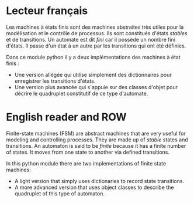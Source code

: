 # Lecteur français

Les machines à états finis sont des machines abstraites très utiles pour la modélisation et le contrôle de processus.
Ils sont constitués d'états _stables_ et de transitions. Un automate est dit _fini_ car il possède un nombre fini
d'états. Il passe d'un état à un autre par les transitions qui ont été définies.

Dans ce module python il y a deux implémentations des machines à état finis :

* Une version allégée qui utilise simplement des dictionnaires pour enregistrer les transitions d'états.
* Une version plus avancée qui s'appuie sur des classes d'objet pour décrire le quadruplet constitutif de ce type
d'automate.

# English reader and ROW

Finite-state machines (FSM) are abstract machines that are very useful for modeling and controlling processes.
They are made up of _stable_ states and transitions. An automaton is said to be _finite_ because it has a finite number
of states. It moves from one state to another via defined transitions.

In this python module there are two implementations of finite state machines:

* A light version that simply uses dictionaries to record state transitions.
* A more advanced version that uses object classes to describe the quadruplet of this type of automaton.


